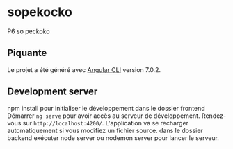 # sopekocko
P6 so peckoko

## Piquante

Le projet a été généré avec [Angular CLI](https://github.com/angular/angular-cli) version 7.0.2.

## Development server
npm install pour initialiser le développement dans le dossier frontend
Démarrer `ng serve` pour avoir accès au serveur de développement. Rendez-vous sur `http://localhost:4200/`. L'application va se recharger automatiquement si vous modifiez un fichier source.
dans le dossier backend exécuter node server ou nodemon server pour lancer le serveur.
